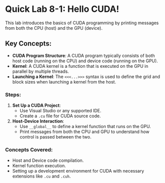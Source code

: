 # Quick Lab 8-1: Hello CUDA!
This lab introduces the basics of CUDA programming by printing messages from both the CPU (host) and the GPU (device).

## Key Concepts:
- **CUDA Program Structure**: A CUDA program typically consists of both host code (running on the CPU) and device code (running on the GPU).
- **Kernel**: A CUDA kernel is a function that is executed on the GPU in parallel by multiple threads.
- **Launching a Kernel**: The `<<<...>>>` syntax is used to define the grid and block sizes when launching a kernel from the host.

### Steps:
1. **Set Up a CUDA Project**:
   - Use Visual Studio or any supported IDE.
   - Create a `.cu` file for CUDA source code.
2. **Host-Device Interaction**:
   - Use `__global__` to define a kernel function that runs on the GPU.
   - Print messages from both the CPU and GPU to understand how control is passed between the two.

### Concepts Covered:
- Host and Device code compilation.
- Kernel function execution.
- Setting up a development environment for CUDA with necessary extensions like `.cu` and `.cuh`.
